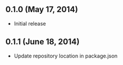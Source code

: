 ## 0.1.0 (May 17, 2014)

+ Initial release

## 0.1.1 (June 18, 2014)

+ Update repository location in package.json
